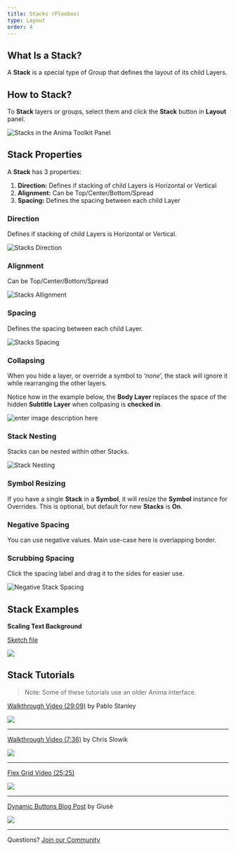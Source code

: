 ```yaml
---
title: Stacks (Flexbox)
type: Layout
order: 4
---
```

## What Is a Stack?

A **Stack** is a special type of Group that defines the layout of its child Layers.

## How to Stack?

To **Stack** layers or groups, select them and click the **Stack** button in **Layout** panel.

![Stacks in the Anima Toolkit Panel](http://f.cl.ly/items/3V3N2X3n373j23301k3w/v3%20%E2%80%93%20small%20Layout%20Stack.png)

## Stack Properties

A **Stack** has 3 properties:

1. **Direction:** Defines if stacking of child Layers is Horizontal or Vertical
2. **Alignment:** Can be Top/Center/Bottom/Spread
3. **Spacing:** Defines the spacing between each child Layer

### Direction

Defines if stacking of child Layers is Horizontal or Vertical.

![Stacks Direction](http://f.cl.ly/items/3B0c1x062d2R1I31472F/[73ffa457beddbe87910da1905b2161c4]_Stacks%20Direction.gif)

### Alignment

Can be Top/Center/Bottom/Spread

![Stacks Allignment](http://f.cl.ly/items/3v373a1S082Z1g2x212G/[0131fc1c695c7251384248a099cbccfe]_Stacks%20allign.gif)

### Spacing

Defines the spacing between each child Layer.

![Stacks Spacing](http://f.cl.ly/items/1T37201k2f0J2n1J3P1k/[785bc2b1d2873d8bf22592f643c34fd4]_Stacks%20Spacing.gif)
### Collapsing

When you hide a layer, or override a symbol to ‘_none_’, the stack will ignore it while rearranging the other layers.

Notice how in the example below, the **Body Layer** replaces the space of the hidden **Subtitle Layer** when collpasing is **checked in**.

![enter image description here](http://f.cl.ly/items/0F0S2Y1m0b2R3p3V0V1Z/%5B37f0cbf823c0a35a54bc952e06aa1bef%5D_Collapsing%20Stack.gif)

### Stack Nesting

 Stacks can be nested within other Stacks.

![Stack Nesting](http://f.cl.ly/items/47421I3z0O250e1N1226/%5B76fc2f94cef0a4bd0aff3c067132fd0e%5D_Nested%20stacks.gif)

### Symbol Resizing

If you have a single **Stack** in a **Symbol**, it will resize the **Symbol** instance for Overrides. This is optional, but default for new **Stacks** is **On**.

### Negative Spacing

You can use negative values. Main use-case here is overlapping border.

### Scrubbing Spacing

Click the spacing label and drag it to the sides for easier use.

![Negative Stack Spacing](http://f.cl.ly/items/3L2u3I2p433X3M1J2d0W/%5B153284e5baebfe994ba0bb8e649ea6e5%5D_Negative%20spacing%20stacks.gif)

## Stack Examples

 **Scaling Text Background** 

[Sketch file](http://bit.ly/2lJ4luf)

![](http://f.cl.ly/items/3K200o0U272d0O1D2f15/[9c84ec9f7263192f7910a0f92b0cc9c5]_Scaling%20background.gif)

## Stack Tutorials

> Note: Some of these tutorials use an older Anima interface.

[Walkthrough Video (29:09)](https://www.youtube.com/watch?v=DiCXg17CwIY) by Pablo Stanley

![](https://docs.animaapp.com/images/pablo.jpg)

---

[Walkthrough Video (7:36)](https://designers.how/episodes/use-auto-layout-to-be-more-effective) by Chris Slowik

![](https://docs.animaapp.com/images/designers-how.png)

---

[Flex Grid Video (25:25)](https://www.youtube.com/watch?v=g--AD_Yp5lk)

![](https://docs.animaapp.com/images/alan.png)

---

[Dynamic Buttons Blog Post](https://medium.com/@giuse/overrides-dynamic-buttons-in-sketch-c9ccfb6a5682#.v4widi6sc) by Giusè

![](https://docs.animaapp.com/images/dynamic-button.gif)

---

Questions? [Join our Community](http://facebook.animaapp.com)

